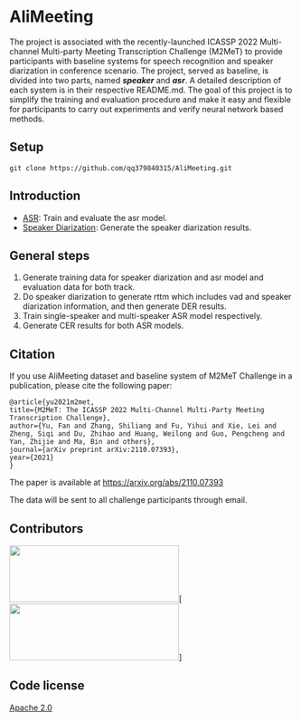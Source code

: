 # AliMeeting


The project is associated with the recently-launched ICASSP 2022 Multi-channel Multi-party Meeting Transcription Challenge (M2MeT) to provide participants with baseline systems for speech recognition and speaker diarization in conference scenario. The project, served as baseline, is divided into two parts, named ***speaker*** and ***asr***. A detailed description of each system is in their respective README.md. The goal of this project is to simplify the training and evaluation procedure and make it easy and flexible for participants to carry out experiments and verify neural network based methods.

## Setup

```shell
git clone https://github.com/qq379840315/AliMeeting.git
```
## Introduction

* [ASR](asr): Train and evaluate the asr model. 
* [Speaker Diarization](speaker): Generate the speaker diarization results. 

## General steps
1. Generate training data for speaker diarization and asr model and evaluation data for both track.
2. Do speaker diarization to generate rttm which includes vad and speaker diarization information, and then generate DER results.
3. Train single-speaker and multi-speaker ASR model respectively.
4. Generate CER results for both ASR models.




## Citation
If you use AliMeeting dataset and baseline system of M2MeT Challenge in a publication, please cite the following paper:

    @article{yu2021m2met,
    title={M2MeT: The ICASSP 2022 Multi-Channel Multi-Party Meeting Transcription Challenge},
    author={Yu, Fan and Zhang, Shiliang and Fu, Yihui and Xie, Lei and Zheng, Siqi and Du, Zhihao and Huang, Weilong and Guo, Pengcheng and Yan, Zhijie and Ma, Bin and others},
    journal={arXiv preprint arXiv:2110.07393},
    year={2021}
    }
The paper is available at https://arxiv.org/abs/2110.07393

The data will be sent to all challenge participants through email.

## Contributors

[<img width="300" height="100" src="https://github.com/qq379840315/AliMeeting/blob/main/fig_aishell.jpg"/>](http://www.aishelltech.com/sy)[<img width="300" height="100" src="https://github.com/qq379840315/AliMeeting/blob/main/阿里集团logo.ai"/>]


## Code license 

[Apache 2.0](./LICENSE)


